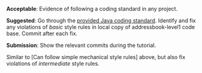 <panel type="warning" header="`W3.2a` Can explain the importance of code quality :star::star:" expanded no-close>
  <include src="../../book/codeQuality/introduction/basic/full.md" boilerplate />
</panel>

<panel type="warning" header="`W3.2b` Can explain the need for following a standard :star::star:" expanded no-close>
  <include src="../../book/codeQuality/followStandard/introduction/full.md" boilerplate />
  <panel header=":dart: Evidence" expanded>

<include src="../../book/codeQuality/followStandard/introduction/q-essay-explain.md" />

  </panel>
</panel>

<!-- ==================================================================================================== -->

<panel type="warning" header="`W3.2c` Can follow simple mechanical style rules :star::star:" expanded no-close>
  <include src="../../book/codeQuality/followStandard/basic/full.md" boilerplate />
  <panel header=":dart: Evidence" expanded>

**Acceptable**: Evidence of following a coding standard in any project.

**Suggested**: Go through the [provided Java coding standard]({{java_coding_standard}}). Identify and fix any violations of _basic_ style rules in local copy of addressbook-level1 code base. Commit after each fix.

**Submission**: Show the relevant commits during the tutorial.

  </panel>
</panel>

<panel type="info" header="`W3.2d` Can follow intermediate style rules :star::star::star:" expanded no-close>
  <include src="../../book/codeQuality/followStandard/intermediate/full.md" boilerplate />
  <panel header=":dart: Evidence" expanded>

Similar to [Can follow simple mechanical style rules] above, but also fix violations of _intermediate_ style rules.

  </panel>
</panel>
